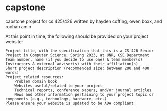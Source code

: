 # capstone
capstone project for cs 425/426
written by hayden coffing, owen boxx, and roohan amin

At this point in time, the following should be provided on your project website:

    Project title, with the specification that this is a CS 426 Senior Project in Computer Science, Spring 2023, at UNR, CSE Department
    Team number, name (if you decide to use one) & team member(s)
    Instructors & external advisor(s) with their affiliation(s)
    Short project description (recommended size: between 200 and 400 words)
    Project related resources:
        Problem domain book
        Websites useful/related to your project
        Technical reports, conference papers, and/or journal articles
        News and other information pertaining to your project topic or components (e.g., technology, hardware, etc.)
    Please ensure your website is updated to be ADA compliant
